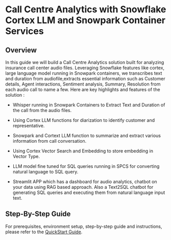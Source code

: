 # Call Centre Analytics with Snowflake Cortex LLM and Snowpark Container Services

## Overview

In this guide we will build a Call Centre Analytics solution built for analyzing insurance call center audio files. Leveraging Snowflake features like cortex, large language model running in Snowpark containers, we transcribes text and duration from audiofile,extracts essential information such as Customer details, Agent interactions, Sentiment analysis, Summary, Resolution from each audio call to name a few. Here are key highlights and features of the solution :

* Whisper running in Snowpark Containers to Extract Text and Duration of the call from the audio files.

* Using Cortex LLM functions for diarization to identify customer and representative.

* Snowpark and Cortext LLM function to summarize and extract various information from call conversation.

* Using Cortex Vector Search and Embedding to store embedding in Vector Type.

* LLM model fine tuned for SQL queries running in SPCS for converting natural language to SQL query.

* Streamlit APP which has a dashboard for audio analytics, chatbot on your data using RAG based approach. Also a Text2SQL chatbot for generating SQL queries and executing them from natural language input text.

## Step-By-Step Guide

For prerequisites, environment setup, step-by-step guide and instructions, please refer to the [QuickStart Guide](https://quickstarts.snowflake.com/guide/call_centre_analytics_with_snowflake_cortex_and_spcs/index.html).

